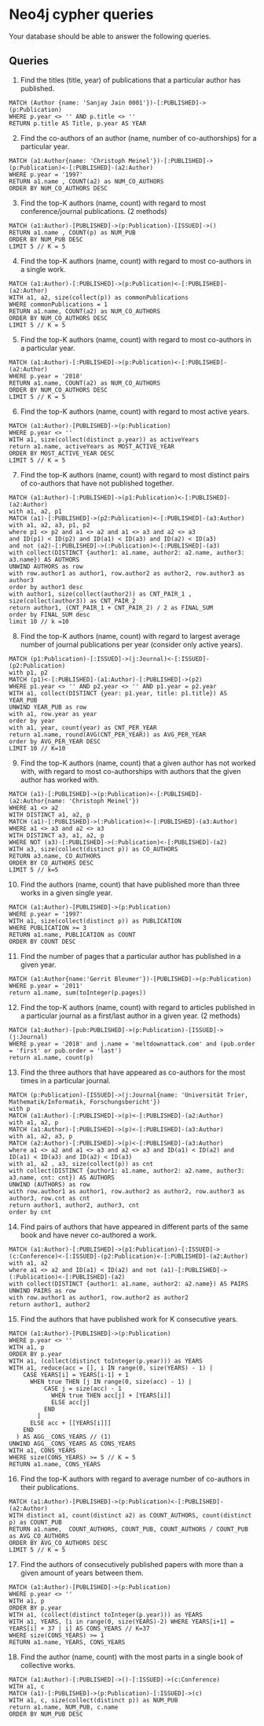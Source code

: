 # Neo4j cypher queries

Your database should be able to answer the following queries.

## Queries

1.  Find the titles (title, year) of publications that a particular author has published.
```
MATCH (Author {name: 'Sanjay Jain 0001'})-[:PUBLISHED]->(p:Publication)
WHERE p.year <> '' AND p.title <> ''
RETURN p.title AS Title, p.year AS YEAR
```

2.  Find the co-authors of an author (name, number of co-authorships) for a particular year.
```
MATCH (a1:Author{name: 'Christoph Meinel'})-[:PUBLISHED]->(p:Publication)<-[:PUBLISHED]-(a2:Author)
WHERE p.year = '1997'
RETURN a1.name , COUNT(a2) as NUM_CO_AUTHORS
ORDER BY NUM_CO_AUTHORS DESC
```

3.  Find the top-K authors (name, count) with regard to most conference/journal publications. (2 methods)
```
MATCH (a1:Author)-[PUBLISHED]->(p:Publication)-[ISSUED]->()
RETURN a1.name , COUNT(p) as NUM_PUB
ORDER BY NUM_PUB DESC
LIMIT 5 // K = 5
```

4.  Find the top-K authors (name, count) with regard to most co-authors in a single work.
```
MATCH (a1:Author)-[:PUBLISHED]->(p:Publication)<-[:PUBLISHED]-(a2:Author)
WITH a1, a2, size(collect(p)) as commonPublications
WHERE commonPublications = 1
RETURN a1.name, COUNT(a2) as NUM_CO_AUTHORS
ORDER BY NUM_CO_AUTHORS DESC
LIMIT 5 // K = 5
```

5.  Find the top-K authors (name, count) with regard to most co-authors in a particular year.
```
MATCH (a1:Author)-[:PUBLISHED]->(p:Publication)<-[:PUBLISHED]-(a2:Author)
WHERE p.year = '2018'
RETURN a1.name, COUNT(a2) as NUM_CO_AUTHORS
ORDER BY NUM_CO_AUTHORS DESC
LIMIT 5 // K = 5
```

6.  Find the top-K authors (name, count) with regard to most active years.
```
MATCH (a1:Author)-[PUBLISHED]->(p:Publication)
WHERE p.year <> ''
WITH a1, size(collect(distinct p.year)) as activeYears
return a1.name, activeYears as MOST_ACTIVE_YEAR
ORDER BY MOST_ACTIVE_YEAR DESC
LIMIT 5 // K = 5
```

7.  Find the top-K authors (name, count) with regard to most distinct pairs of co-authors that have not published together.
```
MATCH (a1:Author)-[:PUBLISHED]->(p1:Publication)<-[:PUBLISHED]-(a2:Author)
with a1, a2, p1
MATCH (a1)-[:PUBLISHED]->(p2:Publication)<-[:PUBLISHED]-(a3:Author)
with a1, a2, a3, p1, p2
where p1 <> p2 and a1 <> a2 and a1 <> a3 and a2 <> a3 
and ID(p1) < ID(p2) and ID(a1) < ID(a3) and ID(a2) < ID(a3) 
and not (a2)-[:PUBLISHED]->(:Publication)<-[:PUBLISHED]-(a3)
with collect(DISTINCT {author1: a1.name, author2: a2.name, author3: a3.name}) AS AUTHORS
UNWIND AUTHORS as row
with row.author1 as author1, row.author2 as author2, row.author3 as author3
order by author1 desc
with author1, size(collect(author2)) as CNT_PAIR_1 , size(collect(author3)) as CNT_PAIR_2 
return author1, (CNT_PAIR_1 + CNT_PAIR_2) / 2 as FINAL_SUM
order by FINAL_SUM desc
limit 10 // k =10

```

8.  Find the top-K authors (name, count) with regard to largest average number of journal publications per year (consider only active years).
```
MATCH (p1:Publication)-[:ISSUED]->(j:Journal)<-[:ISSUED]-(p2:Publication)
with p1, p2
MATCH (p1)<-[:PUBLISHED]-(a1:Author)-[:PUBLISHED]->(p2)
WHERE p1.year <> '' AND p2.year <> '' AND p1.year = p2.year
WITH a1, collect(DISTINCT {year: p1.year, title: p1.title}) AS YEAR_PUB
UNWIND YEAR_PUB as row
with a1, row.year as year
order by year
with a1, year, count(year) as CNT_PER_YEAR
return a1.name, round(AVG(CNT_PER_YEAR)) as AVG_PER_YEAR
order by AVG_PER_YEAR DESC
LIMIT 10 // K=10
```

9.  Find the top-K authors (name, count) that a given author has not worked with, with regard to most co-authorships with authors that the given author has worked with.
```
MATCH (a1)-[:PUBLISHED]->(p:Publication)<-[:PUBLISHED]-(a2:Author{name: 'Christoph Meinel'})
WHERE a1 <> a2
WITH DISTINCT a1, a2, p
MATCH (a1)-[:PUBLISHED]->(:Publication)<-[:PUBLISHED]-(a3:Author)
WHERE a1 <> a3 and a2 <> a3
WITH DISTINCT a3, a1, a2, p
WHERE NOT (a3)-[:PUBLISHED]->(:Publication)<-[:PUBLISHED]-(a2)
WITH a3, size(collect(distinct p)) as CO_AUTHORS
RETURN a3.name, CO_AUTHORS
ORDER BY CO_AUTHORS DESC
LIMIT 5 // k=5
```

10.  Find the authors (name, count) that have published more than three works in a given single year.
```
MATCH (a1:Author)-[PUBLISHED]->(p:Publication)
WHERE p.year = '1997'
WITH a1, size(collect(distinct p)) as PUBLICATION
WHERE PUBLICATION >= 3
RETURN a1.name, PUBLICATION as COUNT
ORDER BY COUNT DESC
```

11.  Find the number of pages that a particular author has published in a given year.
```
MATCH (a1:Author{name:'Gerrit Bleumer'})-[PUBLISHED]->(p:Publication)
WHERE p.year = '2011'
return a1.name, sum(toInteger(p.pages))
```

12.  Find the top-K authors (name, count) with regard to articles published in a particular journal as a first/last author in a given year. (2 methods)
```
MATCH (a1:Author)-[pub:PUBLISHED]->(p:Publication)-[ISSUED]->(j:Journal) 
WHERE p.year = '2018' and j.name = 'meltdownattack.com' and (pub.order = 'first' or pub.order = 'last')
return a1.name, count(p)
```

13.  Find the three authors that have appeared as co-authors for the most times in a particular journal.
```
MATCH (p:Publication)-[ISSUED]->(j:Journal{name: 'Universität Trier, Mathematik/Informatik, Forschungsbericht'})
with p
MATCH (a1:Author)-[:PUBLISHED]->(p)<-[:PUBLISHED]-(a2:Author)
with a1, a2, p
MATCH (a1:Author)-[:PUBLISHED]->(p)<-[:PUBLISHED]-(a3:Author)
with a1, a2, a3, p
MATCH (a2:Author)-[:PUBLISHED]->(p)<-[:PUBLISHED]-(a3:Author)
where a1 <> a2 and a1 <> a3 and a2 <> a3 and ID(a1) < ID(a2) and ID(a1) < ID(a3) and ID(a2) < ID(a3)
with a1, a2 , a3, size(collect(p)) as cnt
with collect(DISTINCT {author1: a1.name, author2: a2.name, author3: a3.name, cnt: cnt}) AS AUTHORS
UNWIND (AUTHORS) as row
with row.author1 as author1, row.author2 as author2, row.author3 as author3, row.cnt as cnt
return author1, author2, author3, cnt
order by cnt
```

14.  Find pairs of authors that have appeared in different parts of the same book and have never co-authored a work.
```
MATCH (a1:Author)-[:PUBLISHED]->(p1:Publication)-[:ISSUED]->(c:Conference)<-[:ISSUED]-(p2:Publication)<-[:PUBLISHED]-(a2:Author)
with a1, a2
where a1 <> a2 and ID(a1) < ID(a2) and not (a1)-[:PUBLISHED]->(:Publication)<-[:PUBLISHED]-(a2)
with collect(DISTINCT {author1: a1.name, author2: a2.name}) AS PAIRS
UNWIND PAIRS as row
with row.author1 as author1, row.author2 as author2
return author1, author2

```

15.  Find the authors that have published work for K consecutive years.
```
MATCH (a1:Author)-[PUBLISHED]->(p:Publication)
WHERE p.year <> ''
WITH a1, p
ORDER BY p.year
WITH a1, (collect(distinct toInteger(p.year))) as YEARS
WITH a1, reduce(acc = [], i IN range(0, size(YEARS) - 1) | 
    CASE YEARS[i] = YEARS[i-1] + 1
      WHEN true THEN [j IN range(0, size(acc) - 1) |
          CASE j = size(acc) - 1
            WHEN true THEN acc[j] + [YEARS[i]]
            ELSE acc[j]
          END
        ]
      ELSE acc + [[YEARS[i]]]
    END
  ) AS AGG__CONS_YEARS // (1)
UNWIND AGG__CONS_YEARS AS CONS_YEARS
WITH a1, CONS_YEARS
WHERE size(CONS_YEARS) >= 5 // K = 5
RETURN a1.name, CONS_YEARS
```

16.  Find the top-K authors with regard to average number of co-authors in their publications.
```
MATCH (a1:Author)-[PUBLISHED]->(p:Publication)<-[:PUBLISHED]-(a2:Author)
WITH distinct a1, count(distinct a2) as COUNT_AUTHORS, count(distinct p) as COUNT_PUB 
RETURN a1.name,  COUNT_AUTHORS, COUNT_PUB, COUNT_AUTHORS / COUNT_PUB as AVG_CO_AUTHORS
ORDER BY AVG_CO_AUTHORS DESC
LIMIT 5 // K = 5
```

17.  Find the authors of consecutively published papers with more than a given amount of years between them.
```
MATCH (a1:Author)-[PUBLISHED]->(p:Publication)
WHERE p.year <> ''
WITH a1, p
ORDER BY p.year
WITH a1, (collect(distinct toInteger(p.year))) as YEARS
WITH a1, YEARS, [i in range(0, size(YEARS)-2) WHERE YEARS[i+1] = YEARS[i] + 37 | i] AS CONS_YEARS // K=37
WHERE size(CONS_YEARS) >= 1
RETURN a1.name, YEARS, CONS_YEARS
```

18.  Find the author (name, count) with the most parts in a single book of collective works.
```
MATCH (a1:Author)-[:PUBLISHED]->()-[:ISSUED]->(c:Conference)
WITH a1, c
MATCH (a1)-[:PUBLISHED]->(p:Publication)-[:ISSUED]->(c)
WITH a1, c, size(collect(distinct p)) as NUM_PUB
return a1.name, NUM_PUB, c.name
ORDER BY NUM_PUB DESC
```
